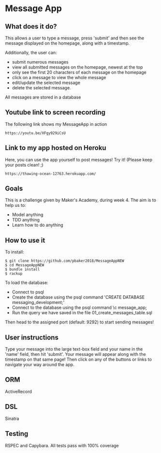 # Message App

## What does it do?
This allows a user to type a message, press 'submit' and then see the message displayed on the homepage, along with a timestamp.

Additionally, the user can:
- submit numerous messages
- view all submitted messages on the homepage, newest at the top
- only see the first 20 characters of each message on the homepage
- click on a message to view the whole message
- edit/update the selected message
- delete the selected message.

All messages are stored in a database


## Youtube link to screen recording
The following link shows my MessageApp in action
```
https://youtu.be/XFgy929iCsU
```

## Link to my app hosted on Heroku
Here, you can use the app yourself to post messages!
Try it! (Please keep your posts clean! ;)
```
https://thawing-ocean-12763.herokuapp.com/
```

## Goals
This is a challenge given by Maker's Academy, during week 4.
The aim is to help us to:
- Model anything
- TDD anything
- Learn how to do anything


## How to use it

To install:
```
$ git clone https://github.com/pbaker2018/MessageAppNEW
$ cd MessageAppNEW
$ bundle install
$ rackup
```

To load the database:

- Connect to psql
- Create the database using the psql command 'CREATE DATABASE messaging_development;'
- Connect to the database using the psql command \c message_app;
- Run the query we have saved in the file 01_create_messages_table.sql

Then head to the assigned port (default: 9292) to start sending messages!

## User instructions
Type your message into the large text-box field and your name in the 'name' field, then hit 'submit'. Your message will appear along with the timestamp on that same page! Then click on any of the buttons or links to navigate your way around the app.


## ORM
ActiveRecord


## DSL
Sinatra


## Testing
RSPEC and Capybara.
All tests pass with 100% coverage
